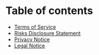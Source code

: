 # Table of contents

* [Terms of Service](README.md)
* [Risks Disclosure Statement](risks-disclosure-statement.md)
* [Privacy Notice](privacy-notice.md)
* [Legal Notice](legal-notice.md)
